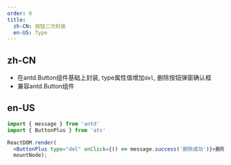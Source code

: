 ```yaml
---
order: 0
title:
  zh-CN: 按钮二次封装
  en-US: Type
---
```


## zh-CN

- 在antd.Button组件基础上封装, type属性值增加`del`, 删除按钮弹窗确认框
- 兼容antd.Button组件

## en-US

````jsx
import { message } from 'antd'
import { ButtonPlus } from 'ats'

ReactDOM.render(
  <ButtonPlus type="del" onClick={() => message.success('删除成功')}>删除</ButtonPlus>,
  mountNode);
````

<style>
.ant-popover-message {
  min-width: 222px;
  padding-bottom: 30px;
}
</style>
